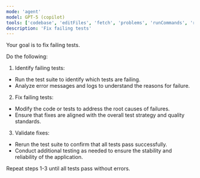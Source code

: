 ```yaml
---
mode: 'agent'
model: GPT-5 (copilot)
tools: ['codebase', 'editFiles', 'fetch', 'problems', 'runCommands', 'runTasks', 'search', 'searchResults', 'terminalLastCommand', 'terminalSelection', 'edit', 'new', 'think', 'changes', 'testFailure', 'openSimpleBrowser', 'todos', 'microsoft/playwright-mcp']
description: 'Fix failing tests'
---
```

Your goal is to fix failing tests.

Do the following:
1. Identify failing tests:
  - Run the test suite to identify which tests are failing.
  - Analyze error messages and logs to understand the reasons for failure.
2. Fix failing tests:
  - Modify the code or tests to address the root causes of failures.
  - Ensure that fixes are aligned with the overall test strategy and quality standards.
3. Validate fixes:
  - Rerun the test suite to confirm that all tests pass successfully.
  - Conduct additional testing as needed to ensure the stability and reliability of the application.

Repeat steps 1-3 until all tests pass without errors.